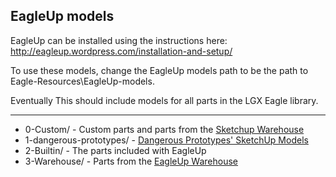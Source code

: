 ## EagleUp models

EagleUp can be installed using the instructions here: http://eagleup.wordpress.com/installation-and-setup/

To use these models, change the EagleUp models path to be the path to Eagle-Resources\EagleUp-models\. 

Eventually This should include models for all parts in the LGX Eagle library.

-----

 * 0-Custom/ - Custom parts and parts from the [Sketchup Warehouse](http://sketchup.google.com/3dwarehouse/)
 * 1-dangerous-prototypes/ - [Dangerous Prototypes' SketchUp Models](http://dangerous-prototypes-open-hardware.googlecode.com/svn/trunk/Eagle_Part_Library/SketchUp_Part_Models/)
 * 2-Builtin/ - The parts included with EagleUp
 * 3-Warehouse/ - Parts from the [EagleUp Warehouse](http://eagleup.wordpress.com/warehouse/)
 
 